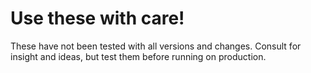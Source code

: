 # Use these with care!
These have not been tested with all versions and changes. Consult for insight and ideas, but test them before running on production.
